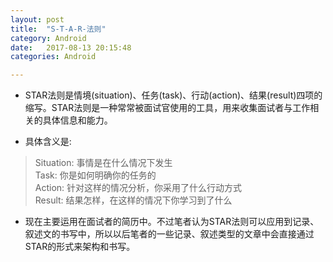 ```yaml
---
layout: post
title:  "S-T-A-R-法则"
category: Android
date:   2017-08-13 20:15:48
categories: Android

---
```


- STAR法则是情境(situation)、任务(task)、行动(action)、结果(result)四项的缩写。STAR法则是一种常常被面试官使用的工具，用来收集面试者与工作相关的具体信息和能力。

- 具体含义是:

> Situation: 事情是在什么情况下发生  
Task: 你是如何明确你的任务的  
Action: 针对这样的情况分析，你采用了什么行动方式  
Result: 结果怎样，在这样的情况下你学习到了什么

- 现在主要运用在面试者的简历中。不过笔者认为STAR法则可以应用到记录、叙述文的书写中，所以以后笔者的一些记录、叙述类型的文章中会直接通过STAR的形式来架构和书写。

